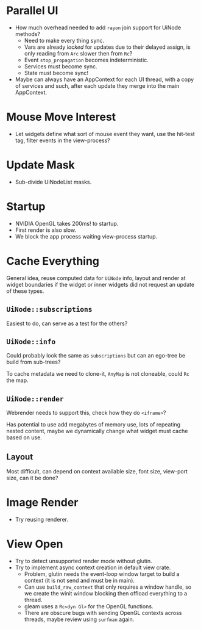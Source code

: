 # Parallel UI

* How much overhead needed to add `rayon` join support for UiNode methods?
    * Need to make every thing sync.
    * Vars are already *locked* for updates due to their delayed assign, is only reading from `Arc` slower then from `Rc`?
    * Event `stop_propagation` becomes indeterministic.
    * Services must become sync.
    * State must become sync!
* Maybe can always have an AppContext for each UI thread, with a copy of services and such, after each update they merge into
  the main AppContext.

# Mouse Move Interest

* Let widgets define what sort of mouse event they want, use the hit-test tag, filter events in the view-process?

# Update Mask

* Sub-divide UiNodeList masks.

# Startup

* NVIDIA OpenGL takes 200ms! to startup.
* First render is also slow.
* We block the app process waiting view-process startup.

# Cache Everything

General idea, reuse computed data for `UiNode` info, layout and render at
widget boundaries if the widget or inner widgets did not request an update of these types.

## `UiNode::subscriptions` 

Easiest to do, can serve as a test for the others?

## `UiNode::info`

Could probably look the same as `subscriptions` but can an ego-tree be build from sub-trees?

To cache metadata we need to clone-it, `AnyMap` is not cloneable, could `Rc` the map.

## `UiNode::render`

Webrender needs to support this, check how they do `<iframe>`?

Has potential to use add megabytes of memory use, lots of repeating nested content, 
maybe we dynamically change what widget must cache based on use.

## Layout

Most difficult, can depend on context available size, font size, view-port size, can it be done?

# Image Render

* Try reusing renderer.

# View Open

* Try to detect unsupported render mode without glutin.
* Try to implement async context creation in default view crate.
    - Problem, glutin needs the event-loop window target to build a context (it is not send and must be in main).
    - Can use `build_raw_context` that only requires a window handle, so we create the winit window blocking then offload
      everything to a thread.
    - gleam uses a `Rc<dyn Gl>` for the OpenGL functions.
    - There are obscure bugs with sending OpenGL contexts across threads, maybe review using `surfman` again.